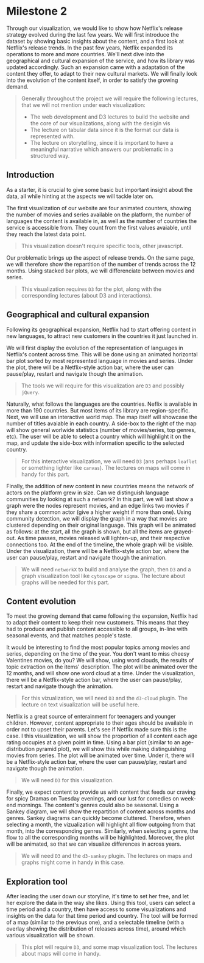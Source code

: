 # Milestone 2

Through our visualization, we would like to show how Netflix's release strategy evolved during the last few years. We will first introduce the dataset by showing basic insights about the content, and a first look at Netflix's release trends. In the past few years, Netflix expanded its operations to more and more countries. We'll next dive into the geographical and cultural expansion of the service, and how its library was updated accordingly. Such an expansion came with a adaptation of the content they offer, to adapt to their new cultural markets. We will finally look into the evolution of the content itself, in order to satisfy the growing demand.  

> Generally throughout the project we will require the following lectures, that we will not mention under each visualization:
> - The web development and D3 lectures to build the website and the core of our visualizations, along with the desigin vis
> - The lecture on tabular data since it is the format our data is represented with. 
> - The lecture on storytelling, since it is important to have a meaningful narrative which answers our problematic in a structured way. 

## Introduction

As a starter, it is crucial to give some basic but important insight about the data, all while hinting at the aspects we will tackle later on. 

The first visualization of our website are four animated counters, showing the number of movies and series available on the platform, the number of languages the content is available in, as well as the number of countries the service is accessible from. They count from the first values avaiable, until they reach the latest data point.
> This visualization doesn't require specific tools, other javascript.

Our problematic brings up the aspect of release trends. On the same page, we will therefore show the repartition of the number of trends across the 12 months. Using stacked bar plots, we will differenciate between movies and series. 
> This visualization requires `D3` for the plot, along with the corresponding lectures (about D3 and interactions). 

## Geographical and cultural expansion

Following its geographical expansion, Netflix had to start offering content in new languages, to attract new customers in the countries it just launched in. 

We will first display the evolution of the representation of languages in Netflix's content across time. This will be done using an animated horizontal bar plot sorted by most represented language in movies and series. Under the plot, there will be a Netflix-style action bar, where the user can pause/play, restart and navigate though the animation. 
> The tools we will require for this visualization are `D3` and possibly `jQuery`.

Naturally, what follows the languages are the countries. Neflix is available in more than 190 countries. But most items of its library are region-specific. Next, we will use an interactive world map. The map itself will showcase the number of titles avaiable in each country. A side-box to the right of the map will show general worlwide statistics (number of movies/series, top genres, etc). The user will be able to select a country which will highlight it on the map, and update the side-box with information specific to the selected country. 
> For this interactive visualization, we will need `D3` (ans perhaps `leaflet` or something lighter like `canvas`). The lectures on maps will come in handy for this part.

Finally, the addition of new content in new countries means the network of actors on the platform grew in size. Can we distinguish language communities by looking at such a network? In this part, we will last show a graph were the nodes represent movies, and an edge links two movies if they share a common actor (give a higher weight if more than one). Using community detection, we will display the graph in a way that movies are clustered depending on their original language. This graph will be animated as follows: at the start, all the graph is shown, but all the items are grayed-out. As time passes, movies released will lighten-up, and their respective connections too. At the end of the timeline, the whole graph will be visible. Under the visualization, there will be a Netflix-style action bar, where the user can pause/play, restart and navigate though the animation. 
> We will need `networkX` to build and analyse the graph, then `D3` and a graph visualization tool like `cytoscape` or `sigma`. The lecture about graphs will be needed for this part.

## Content evolution

To meet the growing demand that came following the expansion, Netflix had to adapt their content to keep their new customers. This means that they had to produce and publish content accessible to all groups, in-line with seasonal events, and that matches people's taste.

It would be interesting to find the most popular topics among movies and series, depending on the time of the year. You don't want to miss cheesy Valentines movies, do you? We will show, using word clouds, the results of topic extraction on the items' description. The plot will be animated over the 12 months, and will show one word cloud at a time. Under the visualization, there will be a Netflix-style action bar, where the user can pause/play, restart and navigate though the animation. 
> For this vizualization, we will need `D3` and the `d3-cloud` plugin. The lecture on text visualization will be useful here. 

Netflix is a great source of enterainment for teenagers and younger children. However, content appropriate to their ages should be available in order not to upset their parents. Let's see if Netflix made sure this is the case. I this visualization, we will show the proportion of all content each age rating occupies at a given point in time. Using a bar plot (similar to an age-distribution pyramid plot), we will show this while making distinguishing movies from series. The plot will be animated over time. Under it, there will be a Netflix-style action bar, where the user can pause/play, restart and navigate though the animation. 
> We will need `D3` for this visualization.

Finally, we expect content to provide us with content that feeds our craving for spicy Dramas on Tuesday evenings, and our lust for comedies on week-end mornings. The content's genres could also be seasonal. Using a Sankey diagram, we will show the repartition of content across months and genres. Sankey diagrams can quickly become cluttered. Therefore, when selecting a month, the vizualization will highlight all flow outgoing from that month, into the corresponding genres. Similarly, when selecting a genre, the flow to all the corresponding months will be highlighted. Moreover, the plot will be animated, so that we can visualize differences in across years. 
> We will need `D3` and the `d3-sankey` plugin. The lectures on maps and graphs might come in handy in this case.


## Exploration tool

After leading the user down our storyline, it's time to set her free, and let her explore the data in the way she likes. Using this tool, users can select a time period and a country, then have access to some visualizations and insights on the data for that time period and country. The tool will be formed of a map (similar to the previous one), and a selectable timeline (with a overlay showing the distribution of releases across time), around which various visualization will be shown. 
> This plot will require `D3`, and some map visualization tool. The lectures about maps will come in handy.